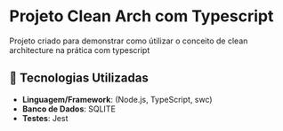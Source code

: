 # Projeto Clean Arch com Typescript

Projeto criado para demonstrar como útilizar o conceito de clean architecture na prática com typescript

## 🚀 Tecnologias Utilizadas

- **Linguagem/Framework**: (Node.js, TypeScript, swc)
- **Banco de Dados**: SQLITE
- **Testes**: Jest
